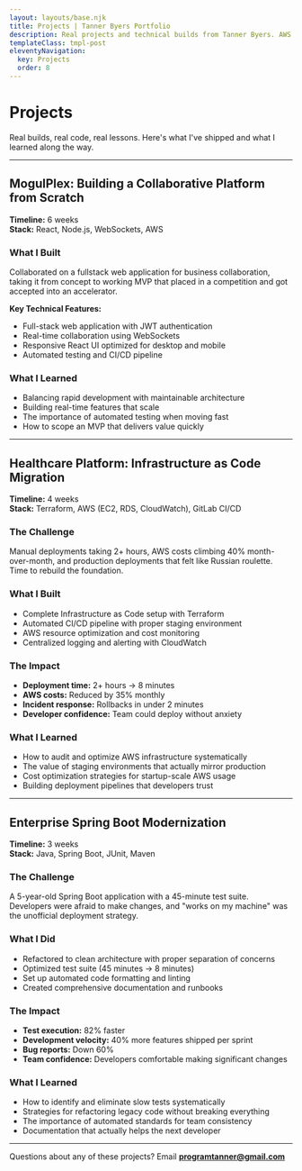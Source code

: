 ```yaml
---
layout: layouts/base.njk
title: Projects | Tanner Byers Portfolio
description: Real projects and technical builds from Tanner Byers. AWS architectures, fullstack applications, and lessons learned from production systems.
templateClass: tmpl-post
eleventyNavigation:
  key: Projects
  order: 8
---
```


# Projects

Real builds, real code, real lessons. Here's what I've shipped and what I learned along the way.

---

## MogulPlex: Building a Collaborative Platform from Scratch

**Timeline:** 6 weeks  
**Stack:** React, Node.js, WebSockets, AWS

### What I Built
Collaborated on a fullstack web application for business collaboration, taking it from concept to working MVP that placed in a competition and got accepted into an accelerator.

**Key Technical Features:**
- Full-stack web application with JWT authentication
- Real-time collaboration using WebSockets
- Responsive React UI optimized for desktop and mobile
- Automated testing and CI/CD pipeline

### What I Learned
- Balancing rapid development with maintainable architecture
- Building real-time features that scale
- The importance of automated testing when moving fast
- How to scope an MVP that delivers value quickly

---

## Healthcare Platform: Infrastructure as Code Migration

**Timeline:** 4 weeks  
**Stack:** Terraform, AWS (EC2, RDS, CloudWatch), GitLab CI/CD

### The Challenge
Manual deployments taking 2+ hours, AWS costs climbing 40% month-over-month, and production deployments that felt like Russian roulette. Time to rebuild the foundation.

### What I Built
- Complete Infrastructure as Code setup with Terraform
- Automated CI/CD pipeline with proper staging environment
- AWS resource optimization and cost monitoring
- Centralized logging and alerting with CloudWatch

### The Impact
- **Deployment time:** 2+ hours → 8 minutes
- **AWS costs:** Reduced by 35% monthly
- **Incident response:** Rollbacks in under 2 minutes
- **Developer confidence:** Team could deploy without anxiety

### What I Learned
- How to audit and optimize AWS infrastructure systematically
- The value of staging environments that actually mirror production
- Cost optimization strategies for startup-scale AWS usage
- Building deployment pipelines that developers trust

---

## Enterprise Spring Boot Modernization

**Timeline:** 3 weeks  
**Stack:** Java, Spring Boot, JUnit, Maven

### The Challenge
A 5-year-old Spring Boot application with a 45-minute test suite. Developers were afraid to make changes, and "works on my machine" was the unofficial deployment strategy.

### What I Did
- Refactored to clean architecture with proper separation of concerns
- Optimized test suite (45 minutes → 8 minutes)
- Set up automated code formatting and linting
- Created comprehensive documentation and runbooks

### The Impact
- **Test execution:** 82% faster
- **Development velocity:** 40% more features shipped per sprint
- **Bug reports:** Down 60%
- **Team confidence:** Developers comfortable making significant changes

### What I Learned
- How to identify and eliminate slow tests systematically
- Strategies for refactoring legacy code without breaking everything
- The importance of automated standards for team consistency
- Documentation that actually helps the next developer

---

Questions about any of these projects? Email **programtanner@gmail.com**
